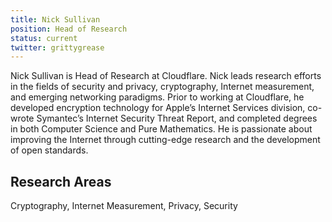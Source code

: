 ```yaml
---
title: Nick Sullivan
position: Head of Research
status: current
twitter: grittygrease
---
```


Nick Sullivan is Head of Research at Cloudflare. Nick leads research efforts in the fields of security and privacy, cryptography, Internet measurement, and emerging networking paradigms. Prior to working at Cloudflare, he developed encryption technology for Apple’s Internet Services division, co-wrote Symantec’s Internet Security Threat Report, and completed degrees in both Computer Science and Pure Mathematics. He is passionate about improving the Internet through cutting-edge research and the development of open standards.

## Research Areas 
Cryptography, Internet Measurement, Privacy, Security
